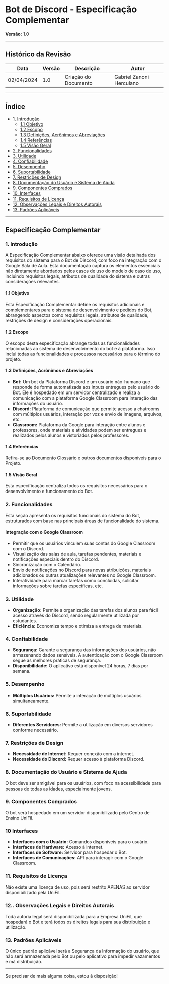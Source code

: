 # Bot de Discord - Especificação Complementar

**Versão:** 1.0

---

## Histórico da Revisão

| Data       | Versão | Descrição              | Autor                  |
|------------|--------|------------------------|------------------------|
| 02/04/2024 | 1.0    | Criação do Documento   | Gabriel Zanoni Herculano |

---

## Índice

- [1. Introdução](#introducao)
  - [1.1 Objetivo](#objetivo)
  - [1.2 Escopo](#escopo)
  - [1.3 Definições, Acrônimos e Abreviações](#definicoes-acronimos-e-abreviacoes)
  - [1.4 Referências](#referencias)
  - [1.5 Visão Geral](#visao-geral)
- [2. Funcionalidades](#funcionalidades)
- [3. Utilidade](#utilidade)
- [4. Confiabilidade](#confiabilidade)
- [5. Desempenho](#desempenho)
- [6. Suportabilidade](#suportabilidade)
- [7. Restrições de Design](#restricoes-de-design)
- [8. Documentação do Usuário e Sistema de Ajuda](#documentacao-do-usuario-e-sistema-de-ajuda)
- [9. Componentes Comprados](#componentes-comprados)
- [10. Interfaces](#interfaces)
- [11. Requisitos de Licença](#requisitos-de-licenca)
- [12. Observações Legais e Direitos Autorais](#observacoes-legais-e-direitos-autorais)
- [13. Padrões Aplicáveis](#padroes-aplicaveis)

---

## Especificação Complementar

### 1. Introdução

A Especificação Complementar abaixo oferece uma visão detalhada dos requisitos do sistema para o Bot de Discord, com foco na integração com o Google Sala de Aula. Esta documentação captura os elementos essenciais não diretamente abordados pelos casos de uso do modelo de caso de uso, incluindo requisitos legais, atributos de qualidade do sistema e outras considerações relevantes.

#### 1.1 Objetivo

Esta Especificação Complementar define os requisitos adicionais e complementares para o sistema de desenvolvimento e pedidos do Bot, abrangendo aspectos como requisitos legais, atributos de qualidade, restrições de design e considerações operacionais.

#### 1.2 Escopo

O escopo desta especificação abrange todas as funcionalidades relacionadas ao sistema de desenvolvimento do bot e à plataforma. Isso inclui todas as funcionalidades e processos necessários para o término do projeto.

#### 1.3 Definições, Acrônimos e Abreviações

- **Bot:** Um bot da Plataforma Discord é um usuário não-humano que responde de forma automatizada aos inputs entregues pelo usuário do Bot. Ele é hospedado em um servidor centralizado e realiza a comunicação com a plataforma Google Classroom para interação das informações do usuário.
- **Discord:** Plataforma de comunicação que permite acesso a chatrooms com múltiplos usuários, interação por voz e envio de imagens, arquivos, etc.
- **Classroom:** Plataforma da Google para interação entre alunos e professores, onde materiais e atividades podem ser entregues e realizados pelos alunos e vistoriados pelos professores.

#### 1.4 Referências

Refira-se ao Documento Glossário e outros documentos disponíveis para o Projeto.

#### 1.5 Visão Geral

Esta especificação centraliza todos os requisitos necessários para o desenvolvimento e funcionamento do Bot.

### 2. Funcionalidades

Esta seção apresenta os requisitos funcionais do sistema do Bot, estruturados com base nas principais áreas de funcionalidade do sistema.

#### Integração com o Google Classroom

- Permitir que os usuários vinculem suas contas do Google Classroom com o Discord.
- Visualização das salas de aula, tarefas pendentes, materiais e notificações especiais dentro do Discord.
- Sincronização com o Calendário.
- Envio de notificações no Discord para novas atribuições, materiais adicionados ou outras atualizações relevantes no Google Classroom.
- Interatividade para marcar tarefas como concluídas, solicitar informações sobre tarefas específicas, etc.

### 3. Utilidade

- **Organização:** Permite a organização das tarefas dos alunos para fácil acesso através do Discord, sendo regularmente utilizada por estudantes.
- **Eficiência:** Economiza tempo e otimiza a entrega de materiais.

### 4. Confiabilidade

- **Segurança:** Garante a segurança das informações dos usuários, não armazenando dados sensíveis. A autenticação com o Google Classroom segue as melhores práticas de segurança.
- **Disponibilidade:** O aplicativo está disponível 24 horas, 7 dias por semana.

### 5. Desempenho

- **Múltiplos Usuários:** Permite a interação de múltiplos usuários simultaneamente.

### 6. Suportabilidade

- **Diferentes Servidores:** Permite a utilização em diversos servidores conforme necessário.

### 7. Restrições de Design

- **Necessidade de Internet:** Requer conexão com a internet.
- **Necessidade do Discord:** Requer acesso à plataforma Discord.

### 8. Documentação do Usuário e Sistema de Ajuda

O bot deve ser amigável para os usuários, com foco na acessibilidade para pessoas de todas as idades, especialmente jovens.

### 9. Componentes Comprados

O bot será hospedado em um servidor disponibilizado pelo Centro de Ensino UniFil.

### 10  Interfaces

- **Interfaces com o Usuário:** Comandos disponíveis para o usuário.
- **Interfaces de Hardware:** Acesso à internet.
- **Interfaces de Software:** Servidor para hospedar o Bot.
- **Interfaces de Comunicações:** API para interagir com o Google Classroom.

### 11. Requisitos de Licença

Não existe uma licença de uso, pois será restrito APENAS ao servidor disponibilizado pela UniFil.

### 12.. Observações Legais e Direitos Autorais

Toda autoria legal será disponibilizada para a Empresa UniFil, que hospedará o Bot e terá todos os direitos legais para sua distribuição e utilização.

### 13. Padrões Aplicáveis

O único padrão aplicável será a Segurança da Informação do usuário, que não será armazenada pelo Bot ou pelo aplicativo para impedir vazamentos e má distribuição.

---

Se precisar de mais alguma coisa, estou à disposição!
